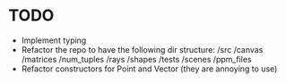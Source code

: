 # TODO

* Implement typing
* Refactor the repo to have the following dir structure:
    /src
        /canvas
        /matrices
        /num_tuples
        /rays
        /shapes
        /tests
    /scenes
        /ppm_files
* Refactor constructors for Point and Vector (they are annoying to use)
